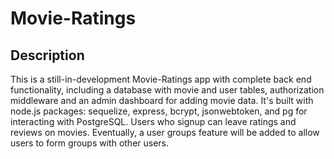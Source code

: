 # Movie-Ratings

## Description
This is a still-in-development Movie-Ratings app with complete back end functionality, including a database with movie and user tables, authorization middleware and an admin dashboard for adding movie data. It's built with node.js packages: sequelize, express, bcrypt, jsonwebtoken, and pg for interacting with PostgreSQL. Users who signup can leave ratings and reviews on movies. Eventually, a user groups feature will be added to allow users to form groups with other users. 
